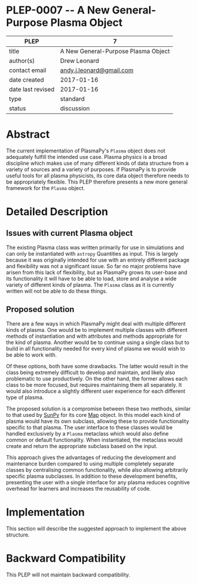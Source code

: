 # PLEP-0007 -- A New General-Purpose Plasma Object

| PLEP              | 7                                   |
|-------------------|-------------------------------------|
| title             | A New General-Purpose Plasma Object |
| author(s)         | Drew Leonard                        |
| contact email     | andy.j.leonard@gmail.com            |
| date created      | 2017-01-16                          |
| date last revised | 2017-01-16                          |
| type              | standard                            |
| status            | discussion                          |

# Abstract

The current implementation of PlasmaPy's `Plasma` object does not adequately fulfill the intended use case.
Plasma physics is a broad discipline which makes use of many different kinds of data structure from a variety of sources and a variety of purposes.
If PlasmaPy is to provide useful tools for all plasma physicists, its core data object therefore needs to be appropriately flexible.
This PLEP therefore presents a new more general framework for the `Plasma` object.

# Detailed Description

## Issues with current Plasma object

The existing Plasma class was written primarily for use in simulations and can only be instantiated with `astropy` Quantities as input.
This is largely because it was originally intended for use with an entirely different package and flexibility was not a significant issue.
So far no major problems have arisen from this lack of flexibility, but as PlasmaPy grows its user-base and its functionality it will have to be able to load, store and analyse a wide variety of different kinds of plasma.
The `Plasma` class as it is currently written will not be able to do these things.

## Proposed solution

There are a few ways in which PlasmaPy might deal with multiple different kinds of plasma.
One would be to implement multiple classes with different methods of instantiation and with attributes and methods appropriate for the kind of plasma.
Another would be to continue using a single class but to build in all functionality needed for every kind of plasma we would wish to be able to work with.

Of these options, both have some drawbacks.
The latter would result in the class being extremely difficult to develop and maintain, and likely also problematic to use productively.
On the other hand, the former allows each class to be more focused, but requires maintaining them all separately.
It would also introduce a slightly different user experience for each different type of plasma.

The proposed solution is a compromise between these two methods, similar to that used by [SunPy](sunpy.org) for its core [Map](http://docs.sunpy.org/en/stable/code_ref/map.html) object.
In this model each kind of plasma would have its own subclass, allowing these to provide functionality specific to that plasma.
The user interface to these classes would be handled exclusively by a `Plasma` metaclass which would also define common or default functionality.
When instantiated, the metaclass would create and return the appropriate subclass based on the input.

This approach gives the advantages of reducing the development and maintenance burden compared to using multiple completely separate classes by centralising common functionality, while also allowing arbitrarily specific plasma subclasses.
In addition to these development benefits, presenting the user with a single interface for any plasma reduces cognitive overhead for learners and increases the reusability of code.

# Implementation

This section will describe the suggested approach to implement the above structure.

# Backward Compatibility

This PLEP will not maintain backward compatibility.

<!-- # Decision Rationale -->

<!-- *Summarize the discussion on this PLEP and describe the reasoning -->
<!-- behind the decision, if necessary.* -->
